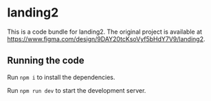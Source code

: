 
  # landing2

  This is a code bundle for landing2. The original project is available at https://www.figma.com/design/9DAY20tcKsoVyf5bHdY7V9/landing2.

  ## Running the code

  Run `npm i` to install the dependencies.

  Run `npm run dev` to start the development server.
  